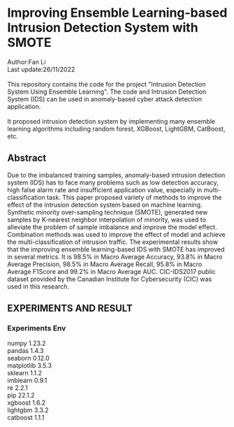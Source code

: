 # Improving Ensemble Learning-based Intrusion Detection System with SMOTE
Author:Fan Li<br/>
Last update:26/11/2022<br/>
<br/>
This repository contains the code for the project "Intrusion Detection System Using Ensemble Learning". The code and Intrusion Detection System (IDS) can be used in anomaly-based cyber attack detection application.<br/>
</br>
It proposed intrusion detection system by implementing many ensemble learning algorithms including random forest, XGBoost, LightGBM, CatBoost, etc.<br/>
## Abstract
Due to the imbalanced training samples, anomaly-based intrusion detection system (IDS) has to face many problems such as low detection accuracy, high false alarm rate and insufficient application value, especially in multi-classification task. This paper proposed variety of methods to improve the effect of the intrusion detection system based on machine learning. Synthetic minority over-sampling technique (SMOTE), generated new samples by K-nearest neighbor interpolation of minority, was used to alleviate the problem of sample imbalance and improve the model effect. Combination methods was used to improve the effect of model and achieve the multi-classification of intrusion traffic. The experimental results show that the improving ensemble learning-based IDS with SMOTE has improved in several metrics. It is 98.5% in Macro Average Accuracy, 93.8% in Macro Average Precision, 98.5% in Macro Average Recall, 95.8% in Macro Average F1Score and 99.2% in Macro Average AUC. CIC-IDS2017 public dataset provided by the Canadian Institute for Cybersecurity (CIC) was used in this research.
<br/>
## EXPERIMENTS AND RESULT
### Experiments Env
numpy 1.23.2  
pandas 1.4.3  
seaborn 0.12.0  
matplotlib 3.5.3  
sklearn 1.1.2  
imblearn 0.9.1  
re 2.2.1  
pip 22.1.2  
xgboost 1.6.2  
lightgbm 3.3.2  
catboost 1.1.1  
